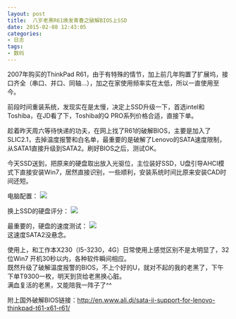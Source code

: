 ```yaml
---
layout: post
title: 	八岁老黑R61焕发青春之破解BIOS上SSD
date: 2015-02-08 12:43:05
categories:
- 日志
tags:
- 数码
---
```


2007年购买的ThinkPad R61，由于有特殊的情节，加上前几年购置了扩展坞，接口齐全（串口、并口、同轴...），加之在家使用频率实在太低，所以一直使用至今。   

前段时间重装系统，发现实在是太慢，决定上SSD升级一下，首选intel和Toshiba，在JD看了下，Toshiba的Q PRO系列价格合适，直接下单。

趁着昨天周六等待快递的功夫，在网上找了R61的破解BIOS，主要是加入了SLIC2.1，去掉温度报警和白名单，最重要的是破解了Lenovo的SATA速度限制，从SATA1直接升级到SATA2。刷好BIOS之后，测试OK。    

今天SSD送到，把原来的硬盘取出放入光驱位，主位装好SSD，U盘引导AHCI模式下直接安装Win7，居然直接识别，一些顺利，安装系统时间比原来安装CAD时间还短。

电脑配置：
![](http://i1328.photobucket.com/albums/w532/xwlogic/2_zps00967a40.jpg)    

换上SSD的硬盘评分：
![](http://i1328.photobucket.com/albums/w532/xwlogic/1_zpsc6b873ce.jpg)

最重要的，硬盘的速度测试：
![](http://i1328.photobucket.com/albums/w532/xwlogic/65E068079898_zpscf16ea17.jpg)    
这速度SATA2没悬念。

使用上，和工作本X230（I5-3230，4G）日常使用上感觉区别不是太明显了，32位Win7 开机30秒以内，各种软件瞬间相应。    
既然升级了破解温度报警的BIOS，不上个好的U，就对不起的我的老黑了，下午下单T9300一枚，明天到货给老黑换心脏。    
满血复活的老黑，又能陪我一阵子了^^

附上国外破解BIOS链接：http://en.www.ali.dj/sata-ii-support-for-lenovo-thinkpad-t61-x61-r61/



